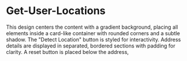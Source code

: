 # Get-User-Locations
This design centers the content with a gradient background, placing all elements inside a card-like container with rounded corners and a subtle shadow. The "Detect Location" button is styled for interactivity. Address details are displayed in separated, bordered sections with padding for clarity. A reset button is placed below the address,
